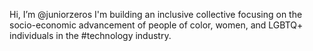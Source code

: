 Hi, I’m @juniorzeros
I'm building an inclusive collective focusing on the socio-economic advancement of people of color, women, and LGBTQ+ individuals in the #technology industry.


